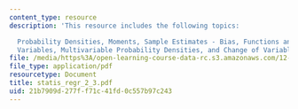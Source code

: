 ```yaml
---
content_type: resource
description: 'This resource includes the following topics:

  Probability Densities, Moments, Sample Estimates - Bias, Functions and Sums of Random
  Variables, Multivariable Probability Densities, and Change of Variables.'
file: /media/https%3A/open-learning-course-data-rc.s3.amazonaws.com/12-864-inference-from-data-and-models-spring-2005/21b7909d277ff71c41fd0c557b97c243_statis_regr_2_3.pdf
file_type: application/pdf
resourcetype: Document
title: statis_regr_2_3.pdf
uid: 21b7909d-277f-f71c-41fd-0c557b97c243
---
```

